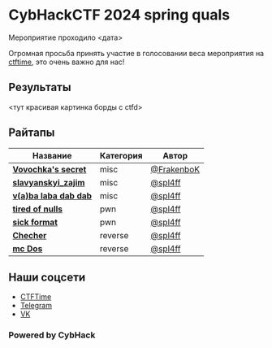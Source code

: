 # CybHackCTF 2024 spring quals

Мероприятие проходило <дата>

Огромная просьба принять участие в голосовании веса мероприятия на [ctftime](<ссылка на ивент>), это очень важно для нас!

## Результаты
<тут красивая картинка борды с ctfd>

## Райтапы

| Название | Категория | Автор | 
|----------|-----------|-------|
| **[Vovochka's secret](writeups/misc/Vovochka's_secret)** | misc | [@FrakenboK](https://github.com/FrakenboK) |
| **[slavyanskyi_zajim](writeups/misc/slavyanskyi_zajim)** | misc | [@spl4ff](https://github.com/spl4ff) |
| **[v(a)ba laba dab dab](writeups/misc/v(a)ba%20laba%20dab%20dab)** | misc | [@spl4ff](https://github.com/spl4ff) |
| **[tired of nulls](writeups/pwn/tired%20of%20nulls)** | pwn | [@spl4ff](https://github.com/spl4ff) |
| **[sick format](writeups/pwn/sick%20format)** | pwn | [@spl4ff](https://github.com/spl4ff) |
| **[Checher](writeups/reverse/Checher)** | reverse | [@spl4ff](https://github.com/spl4ff) |
| **[mc Dos](writeups/reverse/mc%20Dos)** | reverse | [@spl4ff](https://github.com/spl4ff) |

## Наши соцсети
- [CTFTime](https://ctftime.org/team/278998)
- [Telegram](https://t.me/kibhackctf)
- [VK](https://vk.com/cyberhackerss)

### Powered by CybHack